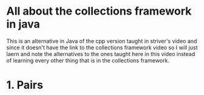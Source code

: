 # All about the collections framework in java

This is an alternative in Java of the cpp version taught in striver's video and since it doesn't have the link to the collections framework video so I will just laern and note the alternatives to the ones taught here in this video instead of learning every other thing that is in the collections framework.

# 1. Pairs